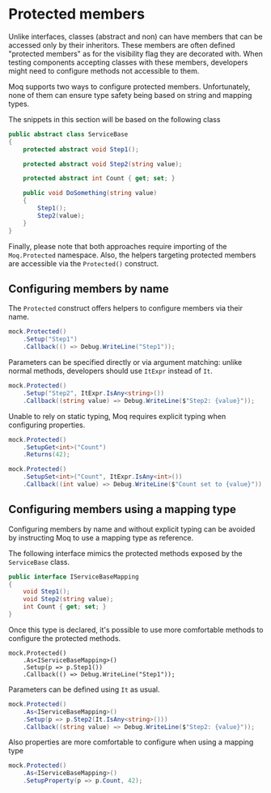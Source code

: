 # Protected members

Unlike interfaces, classes \(abstract and non\) can have members that can be accessed only by their inheritors. These members are often defined "protected members" as for the visibility flag they are decorated with. When testing components accepting classes with these members, developers might need to configure methods not accessible to them.

Moq supports two ways to configure protected members. Unfortunately, none of them can ensure type safety being based on string and mapping types.

The snippets in this section will be based on the following class

```csharp
public abstract class ServiceBase
{
    protected abstract void Step1();

    protected abstract void Step2(string value);

    protected abstract int Count { get; set; }

    public void DoSomething(string value)
    {
        Step1();
        Step2(value);
    }
}
```

Finally, please note that both approaches require importing of the `Moq.Protected` namespace. Also, the helpers targeting protected members are accessible via the `Protected()` construct.

## Configuring members by name

The `Protected` construct offers helpers to configure members via their name.

```csharp
mock.Protected()
    .Setup("Step1")
    .Callback(() => Debug.WriteLine("Step1"));
```

Parameters can be specified directly or via argument matching: unlike normal methods, developers should use `ItExpr` instead of `It`.

```csharp
mock.Protected()
    .Setup("Step2", ItExpr.IsAny<string>())
    .Callback((string value) => Debug.WriteLine($"Step2: {value}"));
```

Unable to rely on static typing, Moq requires explicit typing when configuring properties.

```csharp
mock.Protected()
    .SetupGet<int>("Count")
    .Returns(42);

mock.Protected()
    .SetupSet<int>("Count", ItExpr.IsAny<int>())
    .Callback((int value) => Debug.WriteLine($"Count set to {value}"));
```

## Configuring members using a mapping type

Configuring members by name and without explicit typing can be avoided by instructing Moq to use a mapping type as reference.

The following interface mimics the protected methods exposed by the `ServiceBase` class.

```csharp
public interface IServiceBaseMapping
{
    void Step1();
    void Step2(string value);
    int Count { get; set; }
}
```

Once this type is declared, it's possible to use more comfortable methods to configure the protected methods.

```text
mock.Protected()
    .As<IServiceBaseMapping>()
    .Setup(p => p.Step1())
    .Callback(() => Debug.WriteLine("Step1"));
```

Parameters can be defined using `It` as usual.

```csharp
mock.Protected()
    .As<IServiceBaseMapping>()
    .Setup(p => p.Step2(It.IsAny<string>()))
    .Callback((string value) => Debug.WriteLine($"Step2: {value}"));
```

Also properties are more comfortable to configure when using a mapping type

```csharp
mock.Protected()
    .As<IServiceBaseMapping>()
    .SetupProperty(p => p.Count, 42);
```

